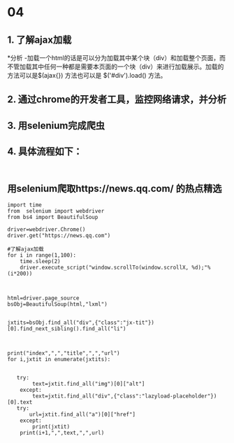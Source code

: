 # 04
## 1. 了解ajax加载
*分析
-加载一个html的话是可以分为加载其中某个块（div）和加载整个页面，而不管加载其中任何一种都是需要本页面的一个块（div）来进行加载展示。加载的方法可以是$(ajax{}) 方法也可以是 $('#div').load() 方法。
## 2. 通过chrome的开发者工具，监控网络请求，并分析
## 3. 用selenium完成爬虫
## 4. 具体流程如下：
## <br>用selenium爬取https://news.qq.com/ 的热点精选


```
import time
from  selenium import webdriver
from bs4 import BeautifulSoup

driver=webdriver.Chrome()
driver.get("https://news.qq.com")

#了解ajax加载
for i in range(1,100):
    time.sleep(2)
    driver.execute_script("window.scrollTo(window.scrollX, %d);"%(i*200))



html=driver.page_source
bsObj=BeautifulSoup(html,"lxml")


jxtits=bsObj.find_all("div",{"class":"jx-tit"})[0].find_next_sibling().find_all("li")



print("index",",","title",",","url")
for i,jxtit in enumerate(jxtits):
 
    
   try:
        text=jxtit.find_all("img")[0]["alt"]
    except:
        text=jxtit.find_all("div",{"class":"lazyload-placeholder"})[0].text
   try:
       url=jxtit.find_all("a")[0]["href"]
    except:
        print(jxtit)
    print(i+1,",",text,",",url)
```
